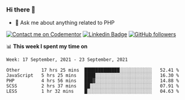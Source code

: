 ### Hi there 👋

<!--
**mustafaculban/mustafaculban** is a ✨ _special_ ✨ repository because its `README.md` (this file) appears on your GitHub profile.

Here are some ideas to get you started:

- 🌱 I’m currently learning ...
- 👯 I’m looking to collaborate on ...
- 🤔 I’m looking for help with ...
- 📫 How to reach me: ...
- 😄 Pronouns: ...
- ⚡ Fun fact: ...

-->
- 💬 Ask me about anything related to PHP

[![Contact me on Codementor](https://www.codementor.io/m-badges/karamusluk/book-session.svg)](https://www.codementor.io/@karamusluk?refer=badge)
[![Linkedin Badge](https://img.shields.io/badge/-Mustafa%20Culban-blue?style=social&logo=Linkedin&logoColor=blue&link=https://www.linkedin.com/in/mustafaculban/)](https://www.linkedin.com/in/mustafaculban/) 
[![GitHub followers](https://img.shields.io/github/followers/karamusluk?label=Follow&style=social)](https://github.com/karamusluk/?tab=follow)


📊 **This week I spent my time on**
<!--START_SECTION:waka-->
```text
Week: 17 September, 2021 - 23 September, 2021

Other        17 hrs 25 mins  █████████████░░░░░░░░░░░░   52.41 % 
JavaScript   5 hrs 25 mins   ████░░░░░░░░░░░░░░░░░░░░░   16.30 % 
PHP          4 hrs 56 mins   ███▓░░░░░░░░░░░░░░░░░░░░░   14.88 % 
SCSS         2 hrs 37 mins   ██░░░░░░░░░░░░░░░░░░░░░░░   07.91 % 
LESS         1 hr 32 mins    █░░░░░░░░░░░░░░░░░░░░░░░░   04.63 % 
```
<!--END_SECTION:waka-->


